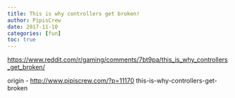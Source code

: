 ```yaml
---
title: This is why controllers get broken!
author: PipisCrew
date: 2017-11-10
categories: [fun]
toc: true
---
```


https://www.reddit.com/r/gaming/comments/7bt9pa/this_is_why_controllers_get_broken/

origin - http://www.pipiscrew.com/?p=11170 this-is-why-controllers-get-broken